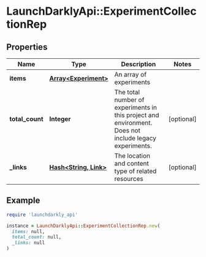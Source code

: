 # LaunchDarklyApi::ExperimentCollectionRep

## Properties

| Name | Type | Description | Notes |
| ---- | ---- | ----------- | ----- |
| **items** | [**Array&lt;Experiment&gt;**](Experiment.md) | An array of experiments |  |
| **total_count** | **Integer** | The total number of experiments in this project and environment. Does not include legacy experiments. | [optional] |
| **_links** | [**Hash&lt;String, Link&gt;**](Link.md) | The location and content type of related resources | [optional] |

## Example

```ruby
require 'launchdarkly_api'

instance = LaunchDarklyApi::ExperimentCollectionRep.new(
  items: null,
  total_count: null,
  _links: null
)
```

